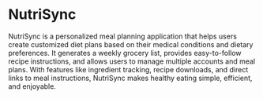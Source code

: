 # NutriSync
NutriSync is a personalized meal planning application that helps users create customized diet plans based on their medical conditions and dietary preferences. It generates a weekly grocery list, provides easy-to-follow recipe instructions, and allows users to manage multiple accounts and meal plans. With features like ingredient tracking, recipe downloads, and direct links to meal instructions, NutriSync makes healthy eating simple, efficient, and enjoyable.
